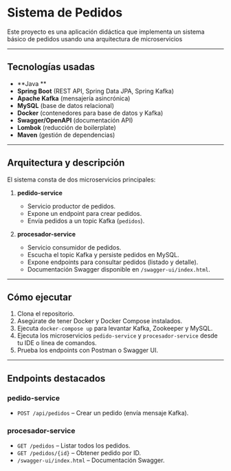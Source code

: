 # Sistema de Pedidos

Este proyecto es una aplicación didáctica que implementa un sistema básico de pedidos usando una arquitectura de microservicios

---

## Tecnologías usadas

- **Java **
- **Spring Boot** (REST API, Spring Data JPA, Spring Kafka)
- **Apache Kafka** (mensajería asincrónica)
- **MySQL** (base de datos relacional)
- **Docker** (contenedores para base de datos y Kafka)
- **Swagger/OpenAPI** (documentación API)
- **Lombok** (reducción de boilerplate)
- **Maven** (gestión de dependencias)

---

## Arquitectura y descripción

El sistema consta de dos microservicios principales:

1. **pedido-service**  
   - Servicio productor de pedidos.  
   - Expone un endpoint para crear pedidos.  
   - Envía pedidos a un topic Kafka (`pedidos`).  

2. **procesador-service**  
   - Servicio consumidor de pedidos.  
   - Escucha el topic Kafka y persiste pedidos en MySQL.  
   - Expone endpoints para consultar pedidos (listado y detalle).  
   - Documentación Swagger disponible en `/swagger-ui/index.html`.

---

## Cómo ejecutar

1. Clona el repositorio.
2. Asegúrate de tener Docker y Docker Compose instalados.
3. Ejecuta `docker-compose up` para levantar Kafka, Zookeeper y MySQL.
4. Ejecuta los microservicios `pedido-service` y `procesador-service` desde tu IDE o línea de comandos.
5. Prueba los endpoints con Postman o Swagger UI.

---

## Endpoints destacados

### pedido-service
- `POST /api/pedidos` – Crear un pedido (envía mensaje Kafka).

### procesador-service
- `GET /pedidos` – Listar todos los pedidos.
- `GET /pedidos/{id}` – Obtener pedido por ID.
- `/swagger-ui/index.html` – Documentación Swagger.


